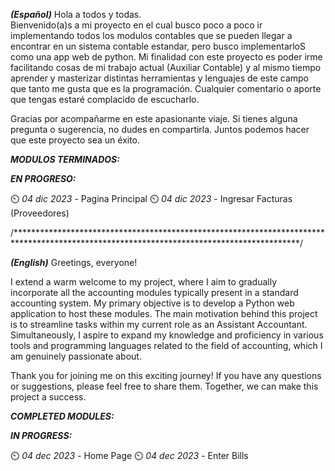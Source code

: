 _**(Español)**_
Hola a todos y todas.  
Bienvenido(a)s a mi proyecto en el cual busco poco a poco ir implementando todos los modulos contables que se 
pueden llegar a encontrar en un sistema contable estandar, pero busco implementarloS como una app web de python.
Mi finalidad con este proyecto es poder irme facilitando cosas de mi trabajo actual (Auxiliar Contable) y al mismo 
tiempo aprender y masterizar distintas herramientas y lenguajes de este campo que tanto me gusta que es la programación.
Cualquier comentario o aporte que tengas estaré complacido de escucharlo. 

Gracias por acompañarme en este apasionante viaje. Si tienes alguna pregunta o sugerencia, no dudes en compartirla. Juntos podemos hacer que este proyecto sea un éxito.

_**MODULOS TERMINADOS:**_

 

_**EN PROGRESO:**_

⏲️ _04 dic 2023_ - Pagina Principal
⏲️ _04 dic 2023_ - Ingresar Facturas (Proveedores)



/*****************************************************************************************************************************************/


_**(English)**_
Greetings, everyone!

I extend a warm welcome to my project, where I aim to gradually incorporate all the accounting modules typically present in 
a standard accounting system. My primary objective is to develop a Python web application to host these modules.
The main motivation behind this project is to streamline tasks within my current role as an Assistant Accountant. 
Simultaneously, I aspire to expand my knowledge and proficiency in various tools and programming languages related 
to the field of accounting, which I am genuinely passionate about.

Thank you for joining me on this exciting journey! If you have any questions or suggestions, please feel free to share them. Together, we can make this project a success.

_**COMPLETED MODULES:**_



_**IN PROGRESS:**_

⏲️ _04 dec 2023_ - Home Page
⏲️ _04 dec 2023_ - Enter Bills

